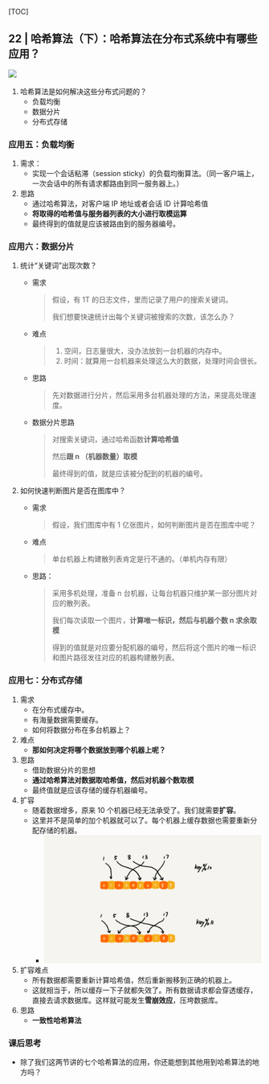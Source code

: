 [TOC]

## 22 | 哈希算法（下）：哈希算法在分布式系统中有哪些应用？

![](http://ww4.sinaimg.cn/large/006tNc79ly1g5lbzf0irfj30vq0hs74x.jpg)

1.  哈希算法是如何解决这些分布式问题的？
    -   负载均衡
    -   数据分片
    -   分布式存储

### 应用五：负载均衡

1.  需求：
    -   实现一个会话粘滞（session sticky）的负载均衡算法。（同一客户端上，一次会话中的所有请求都路由到同一服务器上。）
2.  思路
    -   通过哈希算法，对客户端 IP 地址或者会话 ID 计算哈希值
    -   **将取得的哈希值与服务器列表的大小进行取模运算**
    -   最终得到的值就是应该被路由到的服务器编号。

### 应用六：数据分片

1. 统计“关键词”出现次数？

    -   需求

        >   假设，有 1T 的日志文件，里而记录了用户的搜索关键词。
        >
        >   我们想要快速统计出每个关键词被搜索的次数，该怎么办？

    -   难点

        >   1.  空间，日志量很大，没办法放到一台机器的内存中。
        >   2.  时间：就算用一台机器来处理这么大的数据，处理时间会很长。

    -   思路

        >   先对数据进行分片，然后采用多台机器处理的方法，来提高处理速度。

    -   数据分片思路

        >   对搜索关键词，通过哈希函数**计算哈希值**
        >
        >   然后**跟 n （机器数量）取模**
        >
        >   最终得到的值，就是应该被分配到的机器的编号。

2.  如何快速判断图片是否在图库中？

    -   需求

        >   假设，我们图库中有 1 亿张图片，如何判断图片是否在图库中呢？

    -   难点

        >   单台机器上构建散列表肯定是行不通的。（单机内存有限）

    -   思路：

        >   采用多机处理，准备 n 台机器，让每台机器只维护某一部分图片对应的散列表。
        >
        >   我们每次读取一个图片，**计算唯一标识，然后与机器个数 n 求余取模**
        >
        >   得到的值就是对应要分配机器的编号，然后将这个图片的唯一标识和图片路径发往对应的机器构建散列表。

### 应用七：分布式存储

1.  需求
    -   在分布式缓存中。
    -   有海量数据需要缓存。
    -   如何将数据分布在多台机器上？
2.  难点
    -   **那如何决定将哪个数据放到哪个机器上呢？**
3.  思路
    -   借助数据分片的思想
    -   **通过哈希算法对数据取哈希值，然后对机器个数取模**
    -   最终值就是应该存储的缓存机器编号。
4.  扩容
    -   随着数据增多，原来 10 个机器已经无法承受了。我们就需要**扩容**。
    -   这里并不是简单的加个机器就可以了。每个机器上缓存数据也需要重新分配存储的机器。
        -   ![img](imgs/138b060ee522cd2eae83c0c31a16bc7c-4616015.jpg)
5.  扩容难点
    -   所有数据都需要重新计算哈希值，然后重新搬移到正确的机器上。
    -   这就相当于，所以缓存一下子就都失效了。所有数据请求都会穿透缓存，直接去请求数据库。这样就可能发生**雪崩效应**，压垮数据库。
6.  思路
    -   **一致性哈希算法**

### 课后思考 

- 除了我们这两节讲的七个哈希算法的应用，你还能想到其他用到哈希算法的地方吗？

    